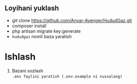 ## Loyihani yuklash
- git clone https://github.com/Anvar-Avenger/HududGaz.git
- composer install
- php artisan migrate key:generate
- ``hududgaz`` nomli baza yaratish

# Ishlash
1. Bazani sozlash <br>
    ``
   .env faylini yaratish (.env.example ni nusxalang)
   ``

